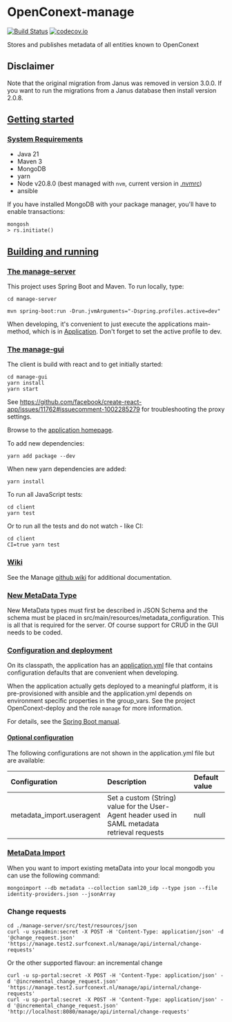 # OpenConext-manage
[![Build Status](https://travis-ci.org/OpenConext/OpenConext-manage.svg)](https://travis-ci.org/OpenConext/OpenConext-manage)
[![codecov.io](https://codecov.io/github/OpenConext/OpenConext-manage/coverage.svg)](https://codecov.io/github/OpenConext/OpenConext-manage)

Stores and publishes metadata of all entities known to OpenConext

## Disclaimer

Note that the original migration from Janus was removed in version 3.0.0. If you want to run the migrations from a Janus
 database then install version 2.0.8.

## [Getting started](#getting-started)

### [System Requirements](#system-requirements)

- Java 21
- Maven 3
- MongoDB
- yarn
- Node v20.8.0 (best managed with `nvm`, current version in [.nvmrc](manage-gui/.nvmrc))
- ansible

If you have installed MongoDB with your package manager, you'll have to enable transactions:

```
mongosh
> rs.initiate()
```

## [Building and running](#building-and-running)

### [The manage-server](#manage-server)

This project uses Spring Boot and Maven. To run locally, type:

`cd manage-server`

`mvn spring-boot:run -Drun.jvmArguments="-Dspring.profiles.active=dev"`

When developing, it's convenient to just execute the applications main-method, which is in [Application](manage-server/src/main/java/manage/Application.java). Don't forget
to set the active profile to dev.

### [The manage-gui](#manage-gui)

The client is build with react and to get initially started:

```
cd manage-gui
yarn install
yarn start
```
See https://github.com/facebook/create-react-app/issues/11762#issuecomment-1002285279 for troubleshooting the proxy settings.

Browse to the [application homepage](http://localhost:3000/).

To add new dependencies:

`yarn add package --dev`

When new yarn dependencies are added:

`yarn install`

To run all JavaScript tests:
```
cd client
yarn test
```
Or to run all the tests and do not watch - like CI:
```
cd client
CI=true yarn test
```

### [Wiki](#wiki)

See the Manage [github wiki](https://github.com/OpenConext/OpenConext-manage/wiki) for
additional documentation.

### [New MetaData Type](#new-metadata-type)

New MetaData types must first be described in JSON Schema and the schema must be placed in src/main/resources/metadata_configuration. This
is all that is required for the server. Of course support for CRUD in the GUI needs to be coded.     

### [Configuration and deployment](#configuration-and-deployment)

On its classpath, the application has an [application.yml](manage-server/src/main/resources/application.yml) file that
contains configuration defaults that are convenient when developing.

When the application actually gets deployed to a meaningful platform, it is pre-provisioned with ansible and the application.yml depends on
environment specific properties in the group_vars. See the project OpenConext-deploy and the role `manage` for more information.

For details, see the [Spring Boot manual](https://docs.spring.io/spring-boot/docs/1.2.1.RELEASE/reference/htmlsingle/).

#### [Optional configuration](#optional-configuration)

The following configurations are not shown in the application.yml file but are available:

| Configuration             | Description                                                                                    | Default value |
|:--------------------------|:-----------------------------------------------------------------------------------------------|:--------------|
| metadata_import.useragent | Set a custom (String) value for the User-Agent header used in SAML metadata retrieval requests | null          |

### [MetaData Import](#metadata-import)

When you want to import existing metaData into your local mongodb you can use the following command:
```
mongoimport --db metadata --collection saml20_idp --type json --file identity-providers.json --jsonArray
```

### Change requests
```
cd ./manage-server/src/test/resources/json
curl -u sysadmin:secret -X POST -H 'Content-Type: application/json' -d '@change_request.json' 'https://manage.test2.surfconext.nl/manage/api/internal/change-requests'
```
Or the other supported flavour: an incremental change
```
curl -u sp-portal:secret -X POST -H 'Content-Type: application/json' -d '@incremental_change_request.json' 'https://manage.test2.surfconext.nl/manage/api/internal/change-requests'
curl -u sp-portal:secret -X POST -H 'Content-Type: application/json' -d '@incremental_change_request.json' 'http://localhost:8080/manage/api/internal/change-requests'
```
 